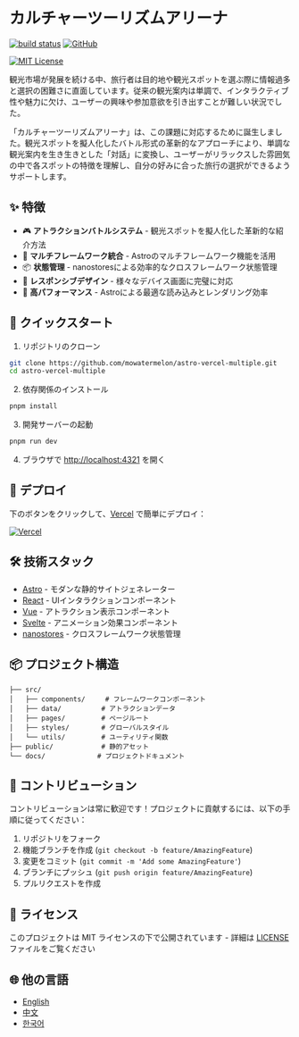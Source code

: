 # カルチャーツーリズムアリーナ

[![build status](https://img.shields.io/badge/部署-Vercel-blue)](https://https://astro-battle-plum.vercel.app/)
[![GitHub](https://img.shields.io/badge/GitHub-仓库-green)](https://github.com/mowatermelon/astro-vercel-multiple)

[![MIT License](https://img.shields.io/badge/License-MIT-green.svg)](https://choosealicense.com/licenses/mit/)

観光市場が発展を続ける中、旅行者は目的地や観光スポットを選ぶ際に情報過多と選択の困難さに直面しています。従来の観光案内は単調で、インタラクティブ性や魅力に欠け、ユーザーの興味や参加意欲を引き出すことが難しい状況でした。

「カルチャーツーリズムアリーナ」は、この課題に対応するために誕生しました。観光スポットを擬人化したバトル形式の革新的なアプローチにより、単調な観光案内を生き生きとした「対話」に変換し、ユーザーがリラックスした雰囲気の中で各スポットの特徴を理解し、自分の好みに合った旅行の選択ができるようサポートします。

## ✨ 特徴

- 🎮 **アトラクションバトルシステム** - 観光スポットを擬人化した革新的な紹介方法
- 🎯 **マルチフレームワーク統合** - Astroのマルチフレームワーク機能を活用
- 📦 **状態管理** - nanostoresによる効率的なクロスフレームワーク状態管理
- 🎨 **レスポンシブデザイン** - 様々なデバイス画面に完璧に対応
- 🚀 **高パフォーマンス** - Astroによる最適な読み込みとレンダリング効率

## 🚀 クイックスタート

1. リポジトリのクローン

```bash
git clone https://github.com/mowatermelon/astro-vercel-multiple.git
cd astro-vercel-multiple
```

2. 依存関係のインストール

```bash
pnpm install
```

3. 開発サーバーの起動

```bash
pnpm run dev
```

4. ブラウザで [http://localhost:4321](http://localhost:4321) を開く

## 🚀 デプロイ

下のボタンをクリックして、[Vercel](https://vercel.com/new?utm_medium=default-template&filter=next.js&utm_source=github&utm_campaign=astro-vercel-multiple) で簡単にデプロイ：

[![Vercel](https://vercel.com/button)](https://vercel.com/new/git/external?repository-url=https://github.com/mowatermelon/astro-vercel-multiple)

## 🛠️ 技術スタック

- [Astro](https://astro.build) - モダンな静的サイトジェネレーター
- [React](https://reactjs.org) - UIインタラクションコンポーネント
- [Vue](https://vuejs.org) - アトラクション表示コンポーネント
- [Svelte](https://svelte.dev) - アニメーション効果コンポーネント
- [nanostores](https://github.com/nanostores/nanostores) - クロスフレームワーク状態管理

## 📦 プロジェクト構造

```
├── src/
│   ├── components/     # フレームワークコンポーネント
│   ├── data/          # アトラクションデータ
│   ├── pages/         # ページルート
│   ├── styles/        # グローバルスタイル
│   └── utils/         # ユーティリティ関数
├── public/            # 静的アセット
└── docs/             # プロジェクトドキュメント
```

## 🤝 コントリビューション

コントリビューションは常に歓迎です！プロジェクトに貢献するには、以下の手順に従ってください：

1. リポジトリをフォーク
2. 機能ブランチを作成 (`git checkout -b feature/AmazingFeature`)
3. 変更をコミット (`git commit -m 'Add some AmazingFeature'`)
4. ブランチにプッシュ (`git push origin feature/AmazingFeature`)
5. プルリクエストを作成

## 📄 ライセンス

このプロジェクトは MIT ライセンスの下で公開されています - 詳細は [LICENSE](LICENSE) ファイルをご覧ください

## 🌐 他の言語

- [English](README.md)
- [中文](README.zh.md)
- [한국어](README.ko.md)